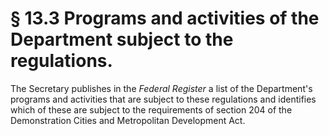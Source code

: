 # § 13.3   Programs and activities of the Department subject to the regulations.

The Secretary publishes in the _Federal Register_ a list of the Department's programs and activities that are subject to these regulations and identifies which of these are subject to the requirements of section 204 of the Demonstration Cities and Metropolitan Development Act.




